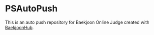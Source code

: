 # PSAutoPush
This is an auto push repository for Baekjoon Online Judge created with [BaekjoonHub](https://github.com/BaekjoonHub/BaekjoonHub).
